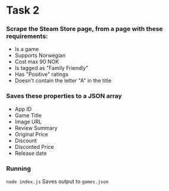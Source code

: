 # Task 2

### Scrape the Steam Store page, from a page with these requirements:
- Is a game
- Supports Norwegian
- Cost max 90 NOK
- Is tagged as "Family Friendly"
- Has "Positive" ratings
- Doesn't contain the letter "A" in the title

### Saves these properties to a JSON array
- App ID
- Game Title
- Image URL
- Review Summary
- Original Price
- Discount
- Disconted Price
- Release date

### Running
`node index.js`
Saves output to `games.json`